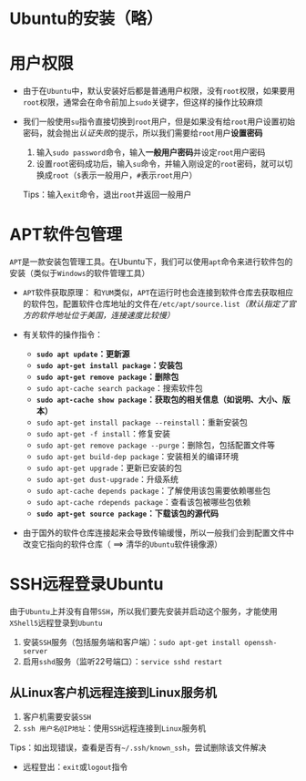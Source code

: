 # Ubuntu的安装（略）

# 用户权限

  * 由于在`Ubuntu`中，默认安装好后都是普通用户权限，没有`root`权限，如果要用`root`权限，通常会在命令前加上`sudo`关键字，但这样的操作比较麻烦
  
  * 我们一般使用`su`指令直接切换到`root`用户，但是如果没有给`root`用户设置初始密码，就会抛出*认证失败*的提示，所以我们需要给`root`用户**设置密码**
    1. 输入`sudo password`命令，输入**一般用户密码**并设定`root`用户密码
    2. 设置`root`密码成功后，输入`su`命令，并输入刚设定的`root`密码，就可以切换成`root`（`$`表示一般用户，`#`表示`root`用户）
    
    Tips：输入`exit`命令，退出`root`并返回一般用户

# APT软件包管理

  `APT`是一款安装包管理工具。在Ubuntu下，我们可以使用`apt`命令来进行软件包的安装（类似于`Windows`的软件管理工具）
  
  * `APT`软件获取原理：
    和`YUM`类似，`APT`在运行时也会连接到软件仓库去获取相应的软件包，配置软件仓库地址的文件在`/etc/apt/source.list`*（默认指定了官方的软件地址位于美国，连接速度比较慢）*
  
  * 有关软件的操作指令：
    * **`sudo apt update`：更新源**
    * **`sudo apt-get install package`：安装包**
    * **`sudo apt-get remove package`：删除包**
    * `sudo apt-cache search package`：搜索软件包
    * **`sudo apt-cache show package`：获取包的相关信息（如说明、大小、版本）**
    * `sudo apt-get install package --reinstall`：重新安装包
    * `sudo apt-get -f install`：修复安装
    * `sudo apt-get remove package --purge`：删除包，包括配置文件等
    * `sudo apt-get build-dep package`：安装相关的编译环境
    * `sudo apt-get upgrade`：更新已安装的包
    * `sudo apt-get dust-upgrade`：升级系统
    * `sudo apt-cache depends package`：了解使用该包需要依赖哪些包
    * `sudo apt-cache rdepends package`：查看该包被哪些包依赖
    * **`sudo apt-get source package`：下载该包的源代码**

  * 由于国外的软件仓库连接起来会导致传输缓慢，所以一般我们会到配置文件中改变它指向的软件仓库（ ==> 清华的`Ubuntu`软件镜像源）

# SSH远程登录Ubuntu

  由于`Ubuntu`上并没有自带`SSH`，所以我们要先安装并启动这个服务，才能使用`XShell5`远程登录到`Ubuntu`
  
  1. 安装`SSH`服务（包括服务端和客户端）：`sudo apt-get install openssh-server`
  2. 启用`sshd`服务（监听22号端口）：`service sshd restart`

## 从Linux客户机远程连接到Linux服务机

  1. 客户机需要安装`SSH`
  2. `ssh 用户名@IP地址`：使用`SSH`远程连接到`Linux`服务机

  Tips：如出现错误，查看是否有`~/.ssh/known_ssh`，尝试删除该文件解决
  
  * 远程登出：`exit`或`logout`指令